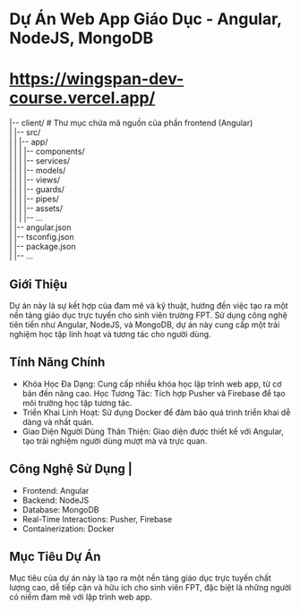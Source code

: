 # Dự Án Web App Giáo Dục - Angular, NodeJS, MongoDB <WingSpan>
# https://wingspan-dev-course.vercel.app/

|-- client/          # Thư mục chứa mã nguồn của phần frontend (Angular) \
|&nbsp;|-- src/ \
|   |   |-- app/ \
|   |   |   |-- components/ \
|   |   |   |-- services/ \
|   |   |   |-- models/ \
|   |   |   |-- views/ \
|   |   |   |-- guards/ \
|   |   |   |-- pipes/ \
|   |   |   |-- assets/ \
|   |   |   |-- ... \
|   |-- angular.json \
|   |-- tsconfig.json \
|   |-- package.json \
|   |-- ...


## Giới Thiệu
Dự án này là sự kết hợp của đam mê và kỹ thuật, hướng đến việc tạo ra một nền tảng giáo dục trực tuyến cho sinh viên trường FPT. Sử dụng công nghệ tiên tiến như Angular, NodeJS, và MongoDB, dự án này cung cấp một trải nghiệm học tập linh hoạt và tương tác cho người dùng.

## Tính Năng Chính
- Khóa Học Đa Dạng: Cung cấp nhiều khóa học lập trình web app, từ cơ bản đến nâng cao.
Học Tương Tác: Tích hợp Pusher và Firebase để tạo môi trường học tập tương tác.
- Triển Khai Linh Hoạt: Sử dụng Docker để đảm bảo quá trình triển khai dễ dàng và nhất quán.
- Giao Diện Người Dùng Thân Thiện: Giao diện được thiết kế với Angular, tạo trải nghiệm người dùng mượt mà và trực quan.

## Công Nghệ Sử Dụng |
- Frontend: Angular
- Backend: NodeJS
- Database: MongoDB
- Real-Time Interactions: Pusher, Firebase
- Containerization: Docker

## Mục Tiêu Dự Án
Mục tiêu của dự án này là tạo ra một nền tảng giáo dục trực tuyến chất lượng cao, dễ tiếp cận và hữu ích cho sinh viên FPT, đặc biệt là những người có niềm đam mê với lập trình web app.
